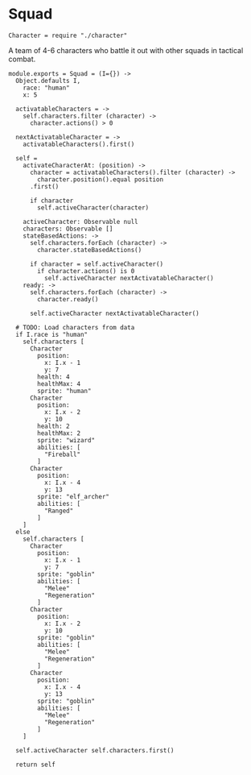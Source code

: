 Squad
=====

    Character = require "./character"

A team of 4-6 characters who battle it out with other squads in tactical combat.

    module.exports = Squad = (I={}) ->
      Object.defaults I,
        race: "human"
        x: 5

      activatableCharacters = ->
        self.characters.filter (character) ->
          character.actions() > 0

      nextActivatableCharacter = ->
        activatableCharacters().first()

      self =
        activateCharacterAt: (position) ->
          character = activatableCharacters().filter (character) ->
            character.position().equal position
          .first()

          if character
            self.activeCharacter(character)

        activeCharacter: Observable null
        characters: Observable []
        stateBasedActions: ->
          self.characters.forEach (character) ->
            character.stateBasedActions()

          if character = self.activeCharacter()
            if character.actions() is 0
              self.activeCharacter nextActivatableCharacter()
        ready: ->
          self.characters.forEach (character) ->
            character.ready()

          self.activeCharacter nextActivatableCharacter()

      # TODO: Load characters from data
      if I.race is "human"
        self.characters [
          Character
            position:
              x: I.x - 1
              y: 7
            health: 4
            healthMax: 4
            sprite: "human"
          Character
            position:
              x: I.x - 2
              y: 10
            health: 2
            healthMax: 2
            sprite: "wizard"
            abilities: [
              "Fireball"
            ]
          Character
            position:
              x: I.x - 4
              y: 13
            sprite: "elf_archer"
            abilities: [
              "Ranged"
            ]
        ]
      else
        self.characters [
          Character
            position:
              x: I.x - 1
              y: 7
            sprite: "goblin"
            abilities: [
              "Melee"
              "Regeneration"
            ]
          Character
            position:
              x: I.x - 2
              y: 10
            sprite: "goblin"
            abilities: [
              "Melee"
              "Regeneration"
            ]
          Character
            position:
              x: I.x - 4
              y: 13
            sprite: "goblin"
            abilities: [
              "Melee"
              "Regeneration"
            ]
        ]

      self.activeCharacter self.characters.first()

      return self
